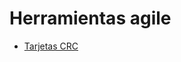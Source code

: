 # Herramientas agile

- [Tarjetas CRC](https://docs.google.com/spreadsheets/d/1G8Qi8h3QpA6rZalN_YG57kR2BXp7hVspjd9GMsEc1kY/edit?usp=sharing)
